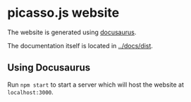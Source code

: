 # picasso.js website

The website is generated using [docusaurus](https://docusaurus.io/).

The documentation itself is located in [../docs/dist](../docs/dist).

## Using Docusaurus

Run `npm start` to start a server which will host the website at `localhost:3000`.
